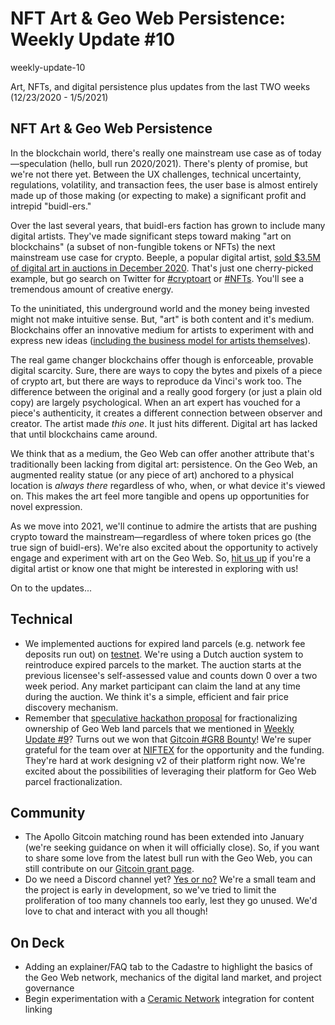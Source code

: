 # NFT Art &amp; Geo Web Persistence: Weekly Update #10

weekly-update-10

Art, NFTs, and digital persistence plus updates from the last TWO weeks (12/23/2020 - 1/5/2021)

## NFT Art &amp; Geo Web Persistence

In the blockchain world, there&#39;s really one mainstream use case as of today—speculation (hello, bull run 2020/2021). There&#39;s plenty of promise, but we&#39;re not there yet. Between the UX challenges, technical uncertainty, regulations, volatility, and transaction fees, the user base is almost entirely made up of those making (or expecting to make) a significant profit and intrepid &quot;buidl-ers.&quot;

Over the last several years, that buidl-ers faction has grown to include many digital artists. They&#39;ve made significant steps toward making &quot;art on blockchains&quot; (a subset of non-fungible tokens or NFTs) the next mainstream use case for crypto. Beeple, a popular digital artist, [sold $3.5M of digital art in auctions in December 2020](https://cointelegraph.com/news/digital-artist-beeple-auctions-nft-art-collection-for-3-5m). That&#39;s just one cherry-picked example, but go search on Twitter for [#cryptoart](https://twitter.com/search?q=crytoart&amp;src=typed_query) or [#NFTs](https://twitter.com/search?q=%23nft&amp;src=typed_query). You&#39;ll see a tremendous amount of creative energy.

To the uninitiated, this underground world and the money being invested might not make intuitive sense. But, &quot;art&quot; is both content and it&#39;s medium. Blockchains offer an innovative medium for artists to experiment with and express new ideas ([including the business model for artists themselves](https://messari.io/article/the-cure-for-starving-artists-nft-royalty-fees)).

The real game changer blockchains offer though is enforceable, provable digital scarcity. Sure, there are ways to copy the bytes and pixels of a piece of crypto art, but there are ways to reproduce da Vinci&#39;s work too. The difference between the original and a really good forgery (or just a plain old copy) are largely psychological. When an art expert has vouched for a piece&#39;s authenticity, it creates a different connection between observer and creator. The artist made _this one_. It just hits different. Digital art has lacked that until blockchains came around.

We think that as a medium, the Geo Web can offer another attribute that&#39;s traditionally been lacking from digital art: persistence. On the Geo Web, an augmented reality statue (or any piece of art) anchored to a physical location is _always there_ regardless of who, when, or what device it&#39;s viewed on. This makes the art feel more tangible and opens up opportunities for novel expression.

As we move into 2021, we&#39;ll continue to admire the artists that are pushing crypto toward the mainstream—regardless of where token prices go (the true sign of buidl-ers). We&#39;re also excited about the opportunity to actively engage and experiment with art on the Geo Web. So, [hit us up](mailto:info@geoweb.network) if you&#39;re a digital artist or know one that might be interested in exploring with us!

On to the updates...

## Technical

- We implemented auctions for expired land parcels (e.g. network fee deposits run out) on [testnet](http://geoweb.eth.link/). We&#39;re using a Dutch auction system to reintroduce expired parcels to the market. The auction starts at the previous licensee&#39;s self-assessed value and counts down 0 over a two week period. Any market participant can claim the land at any time during the auction. We think it&#39;s a simple, efficient and fair price discovery mechanism.
- Remember that [speculative hackathon proposal](https://github.com/Geo-Web-Project/specs/blob/master/NFT-Fractions-Proposal/FractionalizedLandParcels.md) for fractionalizing ownership of Geo Web land parcels that we mentioned in [Weekly Update #9](https://www.geoweb.network/post/weekly-update-9)? Turns out we won that [Gitcoin #GR8 Bounty](https://gitcoin.co/issue/metalithio/niftex-gr8-hackathon/2/100024099)! We&#39;re super grateful for the team over at [NIFTEX](https://landing.niftex.com/) for the opportunity and the funding. They&#39;re hard at work designing v2 of their platform right now. We&#39;re excited about the possibilities of leveraging their platform for Geo Web parcel fractionalization.

## Community

- The Apollo Gitcoin matching round has been extended into January (we&#39;re seeking guidance on when it will officially close). So, if you want to share some love from the latest bull run with the Geo Web, you can still contribute on our [Gitcoin grant page](https://gitcoin.co/grants/1403/geo-web).
- Do we need a Discord channel yet? [Yes or no?](https://kljet9sgpr9.typeform.com/to/MgqMHfad) We&#39;re a small team and the project is early in development, so we&#39;ve tried to limit the proliferation of too many channels too early, lest they go unused. We&#39;d love to chat and interact with you all though!

## On Deck

- Adding an explainer/FAQ tab to the Cadastre to highlight the basics of the Geo Web network, mechanics of the digital land market, and project governance
- Begin experimentation with a [Ceramic Network](https://www.ceramic.network/) integration for content linking
